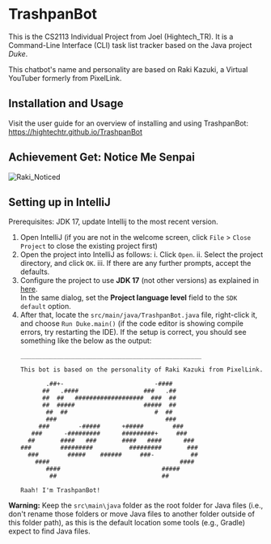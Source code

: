 # TrashpanBot

This is the CS2113 Individual Project from Joel (Hightech_TR).
It is a Command-Line Interface (CLI) task list tracker based on the Java project _Duke_.

This chatbot's name and personality are based on Raki Kazuki, a Virtual YouTuber formerly from PixelLink.

## Installation and Usage

Visit the user guide for an overview of installing and using TrashpanBot:
https://hightechtr.github.io/TrashpanBot

## Achievement Get: Notice Me Senpai
![Raki_Noticed](https://github.com/user-attachments/assets/60712881-1239-4f7d-8778-7f7b606ac258)

## Setting up in IntelliJ

Prerequisites: JDK 17, update Intellij to the most recent version.

1. Open IntelliJ (if you are not in the welcome screen, click `File` > `Close Project` to close the existing project first)
2. Open the project into IntelliJ as follows:
   i. Click `Open`.
   ii. Select the project directory, and click `OK`.
   iii. If there are any further prompts, accept the defaults.
3. Configure the project to use **JDK 17** (not other versions) as explained in [here](https://www.jetbrains.com/help/idea/sdk.html#set-up-jdk).<br>
   In the same dialog, set the **Project language level** field to the `SDK default` option.
4. After that, locate the `src/main/java/TrashpanBot.java` file, right-click it, and choose `Run Duke.main()` (if the code editor is showing compile errors, try restarting the IDE). If the setup is correct, you should see something like the below as the output:
   ```
   __________________________________________________

   This bot is based on the personality of Raki Kazuki from PixelLink.

          .##+-                         -####
         ##   .####                  ###   .##
         ##  ##   ###################  ###  ##
         ##  #####                   #####  ##
          ##  ##                        #  ##
          ###                              ###
        ###        -#####      +#####        ###
      ###      -#########      #########+     ###
     ##       ####   ###       ####   ####      ###
   ###        #########          #########       ###
     ###        #####    ######     ###-          ##
       ####                                    ####
          ####                            #####
           ##                             ##

   Raah! I'm TrashpanBot!
   ```

**Warning:** Keep the `src\main\java` folder as the root folder for Java files (i.e., don't rename those folders or move Java files to another folder outside of this folder path), as this is the default location some tools (e.g., Gradle) expect to find Java files.
